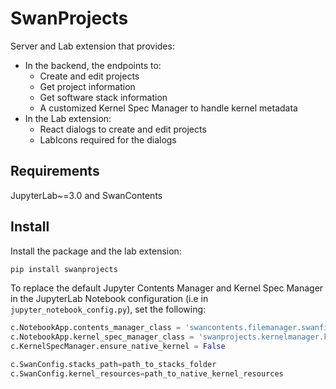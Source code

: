 # SwanProjects

Server and Lab extension that provides:
* In the backend, the endpoints to:
  * Create and edit projects
  * Get project information
  * Get software stack information
  * A customized Kernel Spec Manager to handle kernel metadata
* In the Lab extension:
  * React dialogs to create and edit projects
  * LabIcons required for the dialogs

## Requirements

JupyterLab~=3.0 and SwanContents

## Install

Install the package and the lab extension:

```bash
pip install swanprojects
```

To replace the default Jupyter Contents Manager and Kernel Spec Manager in the JupyterLab Notebook configuration (i.e in `jupyter_notebook_config.py`), set the following:

```python
c.NotebookApp.contents_manager_class = 'swancontents.filemanager.swanfilemanager.SwanFileManager'
c.NotebookApp.kernel_spec_manager_class = 'swanprojects.kernelmanager.kernelspecmanager.SwanKernelSpecManager'
c.KernelSpecManager.ensure_native_kernel = False

c.SwanConfig.stacks_path=path_to_stacks_folder
c.SwanConfig.kernel_resources=path_to_native_kernel_resources
```

